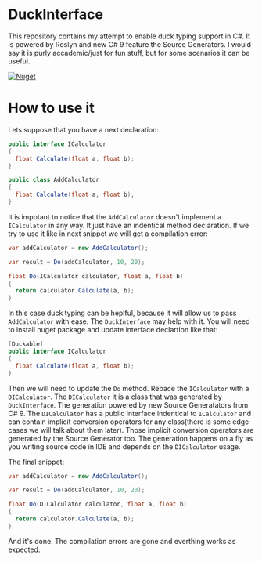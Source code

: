 # DuckInterface

This repository contains my attempt to enable duck typing support in C#. It is powered by Roslyn and new C# 9 feature the Source Generators. 
I would say it is purly accademic/just for fun stuff, but for some scenarios it can be useful.

[![Nuget](https://img.shields.io/badge/nuget-DuckInterface-blue?style=flat-square&logo=nuget)](https://www.nuget.org/packages/DuckInterface/)

# How to use it

Lets suppose that you have a next declaration:
``` cs 
public interface ICalculator
{
  float Calculate(float a, float b);
}

public class AddCalculator
{
  float Calculate(float a, float b);
}
```
It is impotant to notice that the ``` AddCalculator ``` doesn't implement a ``` ICalculator ``` in any way. It just have an indentical method declaration.
If we try to use it like in next snippet we will get a compilation error:

``` cs
var addCalculator = new AddCalculator();

var result = Do(addCalculator, 10, 20);

float Do(ICalculator calculator, float a, float b)
{
  return calculator.Calculate(a, b);
}

```
In this case duck typing can be heplful, because it will allow us to pass ``` AddCalculator ``` with ease. The ``` DuckInterface ``` may help with it. 
You will need to install nuget package and update interface declartion like that:

``` cs 
[Duckable]
public interface ICalculator
{
  float Calculate(float a, float b);
}
```

Then we will need to update the ``` Do ``` method. Repace the ``` ICalculator ``` with a ``` DICalculator ```. 
The ``` DICalculator ``` it is a class that was generated by ``` DuckInterface ```. The generation powered by new Source Generatators from C# 9. 
The ``` DICalculator ``` has a public interface indentical to ``` ICalculator ``` and can contain implicit conversion operators for any class(there is some edge cases 
we will talk about them later). Those implicit conversion operators are generated by the Source Generator too. The generation happens on a fly as you writing source code in IDE and depends on the ``` DICalculator ``` usage. 

The final snippet:
``` cs
var addCalculator = new AddCalculator();

var result = Do(addCalculator, 10, 20);

float Do(DICalculator calculator, float a, float b)
{
  return calculator.Calculate(a, b);
}

```
And it's done. The compilation errors are gone and everthing works as expected.
